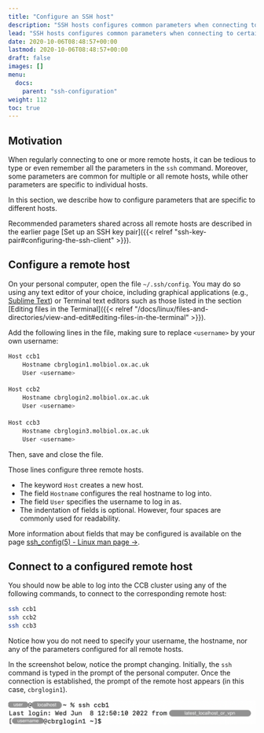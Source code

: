 ```yaml
---
title: "Configure an SSH host"
description: "SSH hosts configures common parameters when connecting to certain remote hosts."
lead: "SSH hosts configures common parameters when connecting to certain remote hosts."
date: 2020-10-06T08:48:57+00:00
lastmod: 2020-10-06T08:48:57+00:00
draft: false
images: []
menu:
  docs:
    parent: "ssh-configuration"
weight: 112
toc: true
---
```


## Motivation

When regularly connecting to one or more remote hosts, it can be tedious to type
or even remember all the parameters in the `ssh` command.
Moreover, some parameters are common for multiple or all remote hosts,
while other parameters are specific to individual hosts.

In this section, we describe how to configure parameters that are specific
to different hosts.

Recommended parameters shared across all remote hosts are described in the earlier
page [Set up an SSH key pair]({{< relref "ssh-key-pair#configuring-the-ssh-client" >}}).

## Configure a remote host

On your personal computer, open the file `~/.ssh/config`.
You may do so using any text editor of your choice, including
graphical applications (e.g., [Sublime Text][sublime-text])
or Terminal text editors such as those listed in the section
[Editing files in the Terminal]({{< relref "/docs/linux/files-and-directories/view-and-edit#editing-files-in-the-terminal" >}}).

Add the following lines in the file, making sure to replace `<username>` by your own username:

```bash
Host ccb1
    Hostname cbrglogin1.molbiol.ox.ac.uk
    User <username>

Host ccb2
    Hostname cbrglogin2.molbiol.ox.ac.uk
    User <username>

Host ccb3
    Hostname cbrglogin3.molbiol.ox.ac.uk
    User <username>
```

Then, save and close the file.

Those lines configure three remote hosts.

* The keyword `Host` creates a new host.
* The field `Hostname` configures the real hostname to log into.
* The field `User` specifies the username to log in as.
* The indentation of fields is optional.
  However, four spaces are commonly used for readability.

More information about fields that may be configured is available on the page
[ssh_config(5) - Linux man page →][ssh-config].

## Connect to a configured remote host

You should now be able to log into the CCB cluster using any of the following commands,
to connect to the corresponding remote host:

```bash
ssh ccb1
ssh ccb2
ssh ccb3
```

Notice how you do not need to specify your username, the hostname,
nor any of the parameters configured for all remote hosts.

In the screenshot below, notice the prompt changing.
Initially, the `ssh` command is typed in the prompt of the personal computer.
Once the connection is established, the prompt of the remote host appears
(in this case, `cbrglogin1`).

![Connecting to a configured SSH host.](ssh-screenshot.png)

<!-- Link definitions -->

[ssh-config]: https://linux.die.net/man/5/ssh_config
[sublime-text]: https://www.sublimetext.com/
